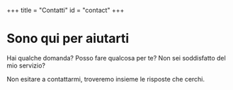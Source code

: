 +++
title = "Contatti"
id = "contact"
+++

# Sono qui per aiutarti

Hai qualche domanda? Posso fare qualcosa per te? Non sei soddisfatto del mio servizio?

Non esitare a contattarmi, troveremo insieme le risposte che cerchi.
